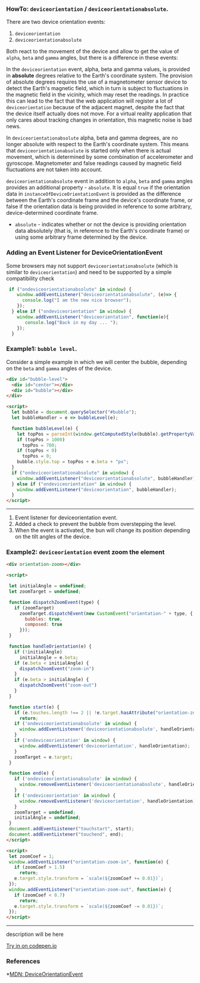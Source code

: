 ### HowTo: `deviceorientation` / `deviceorientationabsolute`.
There are two device orientation events:
1. `deviceorientation` 
2. `deviceorientationabsolute` 

Both react to the movement of the device and allow to get the value of `alpha`, `beta` and `gamma` angles, 
but there is a difference in these events:
 
In the `deviceorientation` event, alpha, beta and gamma values, is provided in **absolute** degrees relative to the 
Earth's coordinate system. The provision of absolute degrees requires the use of a magnetometer sensor device to
detect the Earth's magnetic field, which in turn is subject to fluctuations in the magnetic field in the vicinity,
which may reset the readings. In practice this can lead to the fact that the web application will register a lot
of `deviceorientation` because of the adjacent magnet, despite the fact that the device itself actually does not
move. For a virtual reality application that only cares about tracking changes in orientation, this magnetic 
noise is bad news.

In `deviceorientationabsolute` alpha, beta and gamma degrees, are no longer absolute with respect to the Earth's
 coordinate system. This means that `deviceorientationabsolute` is started only when there is actual movement, 
 which is determined by some combination of accelerometer and gyroscope. Magnetometer and false readings caused 
 by magnetic field fluctuations are not taken into account.
 
`deviceorientationabsolute` event in addition to `alpha`, `beta` and `gamma` angles provides an additional 
property - `absolute`. It is equal `true` if the orientation data in `instanceOfDeviceOrientationEvent` is provided
 as the difference between the Earth's coordinate frame and the device's coordinate frame, or false if the 
 orientation data is being provided in reference to some arbitrary, device-determined coordinate frame.

* `absolute` - indicates whether or not the device is providing orientation data absolutely (that is, in reference
 to the Earth's coordinate frame) or using some arbitrary frame determined by the device. 
 

### Adding an Event Listener for DeviceOrientationEvent

Some browsers may not support `deviceorientationabsolute` (which is similar to `deviceorientation`)
 and need to be supported by a simple compatibility check
 ```javascript
  if ("ondeviceorientationabsolute" in window) {                                  
     window.addEventListener("deviceorientationabsolute", (e)=> {
       console.log("I am the new nice browser");
     });
   } else if ("ondeviceorientation" in window) {                                  
     window.addEventListener("deviceorientation", function(e){
        console.log("Back in my day ... ");
     });  
   }
 ```
 ### Example1: `bubble level`.
 Consider a simple example in which we will center the bubble, depending on the `beta` and `gamma` angles of the device.
 ```html
 <div id="bubble-level">
   <div id="center"></div> 
   <div id="bubble"></div> 
 </div>
 
<script>
   let bubble = document.querySelector("#bubble");
   let bubbleHandler = e => bubbleLevel(e);
 
   function bubbleLevel(e) {
     let topPos = parseInt(window.getComputedStyle(bubble).getPropertyValue("top"));
     if (topPos > 1000)                                                                //[2]
       topPos = 700;
     if (topPos < 0)
       topPos = 0;
     bubble.style.top = topPos + e.beta + "px";                                        //[3]
   }
   if ("ondeviceorientationabsolute" in window) {                                      //[1]
     window.addEventListener("deviceorientationabsolute", bubbleHandler);
   } else if ("ondeviceorientation" in window) {
     window.addEventListener("deviceorientation", bubbleHandler);
   }
</script>

```
 ***
 1. Event listener for deviceorientation event.
 2. Added a check to prevent the bubble from overstepping the level.
 3. When the event is activated, the bun will change its position depending on the tilt angles of 
 the device.
 
 ### Example2: `deviceorientation` event zoom the element
 ```html
<div orientation-zoom></div>

<script>

  let initialAngle = undefined;
  let zoomTarget = undefined;

  function dispatchZoomEvent(type) {
    if (zoomTarget)
      zoomTarget.dispatchEvent(new CustomEvent("orientation-" + type, {
        bubbles: true,
        composed: true
      })); 
  }

  function handleOrientation(e) {
    if (!initialAngle)
      initialAngle = e.beta;
    if (e.beta < initialAngle) {
      dispatchZoomEvent("zoom-in")
    }
    if (e.beta > initialAngle) {
      dispatchZoomEvent("zoom-out")
    }
  }

  function start(e) {
    if (e.touches.length !== 2 || !e.target.hasAttribute("orientation-zoom"))
      return;
    if ('ondeviceorientationabsolute' in window) {
      window.addEventListener('deviceorientationabsolute', handleOrientation);
    }
    if ('ondeviceorientation' in window) {
      window.addEventListener('deviceorientation', handleOrientation);
    }
    zoomTarget = e.target;
  }

  function end(e) {
    if ('ondeviceorientationabsolute' in window) {
      window.removeEventListener('deviceorientationabsolute', handleOrientation);
    }
    if ('ondeviceorientation' in window) {
      window.removeEventListener('deviceorientation', handleOrientation);
    }
    zoomTarget = undefined;
    initialAngle = undefined;
  }
  document.addEventListener("touchstart", start);
  document.addEventListener("touchend", end);
</script>

<script>
  let zoomCoef = 1;
  window.addEventListener("orientation-zoom-in", function(e) {
    if (zoomCoef > 1.5)
      return;
    e.target.style.transform = `scale(${zoomCoef += 0.01})`;
  });
  window.addEventListener("orientation-zoom-out", function(e) {
    if (zoomCoef < 0.7)
      return;
    e.target.style.transform = `scale(${zoomCoef -= 0.01})`;
  });
</script>
```
 ***
 
 description will be here
 
 
 
 
 [Try in on codepen.io](https://codepen.io/Halochkin/pen/Bewawx?editors=1100)
 
### References

*[MDN: DeviceOrientationEvent](https://developer.mozilla.org/en-US/docs/Web/API/DeviceOrientationEvent)